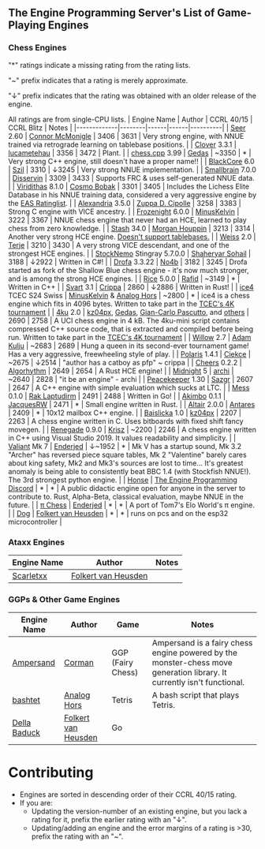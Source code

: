 ## The Engine Programming Server's List of Game-Playing Engines
### Chess Engines

"*" ratings indicate a missing rating from the rating lists.

"~" prefix indicates that a rating is merely approximate.

"↓" prefix indicates that the rating was obtained with an older release of the engine.

All ratings are from single-CPU lists.
| Engine Name | Author | CCRL 40/15 | CCRL Blitz | Notes |
|-------------|--------|------|------|----------|
| [Seer](https://github.com/connormcmonigle/seer-nnue) 2.60 | [Connor McMonigle](https://github.com/connormcmonigle) | 3406 | 3631 | Very strong engine, with NNUE trained via retrograde learning on tablebase positions. |
| [Clover](https://github.com/lucametehau/CloverEngine) 3.3.1 | [lucametehau](https://github.com/lucametehau) | 3356 | 3472 | Plant. |
| [chess.cpp](https://github.com/GediminasMasaitis/chess-dot-cpp) 3.99 | [Gedas](https://github.com/GediminasMasaitis) | ~3350 | * | Very strong C++ engine, still doesn't have a proper name!! |
| [BlackCore](https://github.com/SzilBalazs/BlackCore) 6.0 | [Szil](https://github.com/SzilBalazs) | 3310 | ↓3245 | Very strong NNUE implementation. |
| [Smallbrain](https://github.com/Disservin/Smallbrain) 7.0.0 | [Disservin](https://github.com/Disservin) | 3309 | 3433 | Supports FRC & uses self-generated NNUE data. |
| [Viridithas](https://github.com/cosmobobak/viridithas) 8.1.0 | [Cosmo Bobak](https://github.com/cosmobobak) | 3301 | 3405 | Includes the Lichess Elite Database in his NNUE training data, considered a very aggressive engine by the [EAS Ratinglist](https://www.sp-cc.de/eas-ratinglist.html). |
| [Alexandria](https://github.com/PGG106/Alexandria) 3.5.0 | [Zuppa D. Cipolle](https://github.com/PGG106) | 3258 | 3383 | Strong C engine with VICE ancestry. |
| [Frozenight](https://github.com/MinusKelvin/frozenight) 6.0.0 | [MinusKelvin](https://github.com/MinusKelvin) | 3222 | 3367 | NNUE chess engine that never had an HCE, learned to play chess from zero knowledge. |
| [Stash](https://gitlab.com/mhouppin/stash-bot) 34.0 | [Morgan Houppin](https://gitlab.com/mhouppin) | 3213 | 3314 | Another very strong HCE engine. [Doesn't support tablebases.](http://talkchess.com/forum3/viewtopic.php?f=2&t=76927#p888045) |
| [Weiss](https://github.com/TerjeKir/weiss) 2.0 | [Terje](https://github.com/TerjeKir) | 3210 | 3430 | A very strong VICE descendant, and one of the strongest HCE engines. |
| [StockNemo](https://github.com/TheBlackPlague/StockNemo) Stingray 5.7.0.0 | [Shaheryar Sohail](https://github.com/TheBlackPlague) | 3188 | ↓2922 | Written in C#! |
| [Drofa](https://github.com/justNo4b/Drofa) 3.3.22 | [No4b](https://github.com/justNo4b) | 3182 | 3245 | Drofa started as fork of the Shallow Blue chess engine - it's now much stronger, and is among the strong HCE engines. |
| [Rice](https://github.com/rafid-dev/rice) 5.0.0 | [Rafid](https://github.com/rafid-dev) | ~3149 | * | Written in C++ |
| [Svart](https://github.com/crippa1337/svart) 3.1 | [Crippa](https://github.com/crippa1337) | 2860 | ↓2886 | Written in Rust! |
| [ice4](https://github.com/MinusKelvin/ice4) TCEC S24 Swiss | [MinusKelvin](https://github.com/MinusKelvin) & [Analog Hors](https://github.com/analog-hors) | ~2800 | * | ice4 is a chess engine which fits in 4096 bytes. Written to take part in the [TCEC's 4K tournament](https://wiki.chessdom.org/TCEC_4k_Rules) |
| [4ku](https://github.com/kz04px/4ku) 2.0 | [kz04px](https://github.com/kz04px), [Gedas](https://github.com/GediminasMasaitis), [Gian-Carlo Pascutto](https://github.com/gcp), and [others](https://github.com/kz04px/4ku/graphs/contributors) | 2690 | 2758 | A UCI chess engine in 4 kB. The 4ku-mini script contains compressed C++ source code, that is extracted and compiled before being run. Written to take part in the [TCEC's 4K tournament](https://wiki.chessdom.org/TCEC_4k_Rules) |
| [Willow](https://github.com/Adam-Kulju/Willow) 2.7 | [Adam Kulju](https://github.com/Adam-Kulju) | ~2683 | 2689 | Hung a queen in its second-ever tournament game! Has a very aggressive, freewheeling style of play. |
| [Polaris](https://github.com/Ciekce/Polaris) 1.4.1 | [Ciekce](https://github.com/Ciekce) | ~2675 | ↓2514 | "author has a catboy as pfp" ~ crippa |
| [Cheers](https://github.com/Algorhythm-sxv/Cheers) 0.2.2 | [Algorhythm](https://github.com/Algorhythm-sxv) | 2649 | 2654 | A Rust HCE engine! |
| [Midnight](https://github.com/archishou/MidnightChessEngine) 5 | [archi](https://github.com/archishou) | ~2640 | 2828 | "it be an engine" - archi |
| [Peacekeeper](https://github.com/Sazgr/peacekeeper) 1.30 | [Sazgr](https://github.com/Sazgr) | 2607 | 2647 | A C++ engine with simple evaluation which sucks at LTC. |
| [Mess](https://github.com/raklaptudirm/mess) 0.1.0 | [Rak Laptudirm](https://github.com/raklaptudirm) | 2491 | 2488 | Written in Go! |
| [Akimbo](https://github.com/JacquesRW/akimbo) 0.1.1 | [JacquesRW](https://github.com/JacquesRW/akimbo) | 2471 | * | Small engine written in Rust. |
| [Altair](https://github.com/Alex2262/AltairChessEngine) 2.0.0 | [Antares](https://github.com/Alex2262) | 2409 | * | 10x12 mailbox C++ engine. |
| [Baislicka](https://github.com/kz04px/Baislicka) 1.0 | [kz04px](https://github.com/kz04px) | 2207 | 2263 | A chess engine written in C. Uses bitboards with fixed shift fancy movegen. |
| [Renegade](https://github.com/pkrisz99/Renegade) 0.9.0 | [Krisz](https://github.com/pkrisz99) | ~2200 | 2246 | A chess engine written in C++ using Visual Studio 2019. It values readability and simplicity. |
| [Valiant](https://www.dropbox.com/sh/tfiwhx900g4ni42/AABEm29llAn1MaG8D6yW8ZO7a?dl=0) Mk 7 | [Enderjed](https://www.youtube.com/channel/UC1lxAkP5jGVBUIWdz3WIhSg) | ↓~1952 | * | Mk V has a startup sound, Mk 3.2 "Archer" has reversed piece square tables, Mk 2 "Valentine" barely cares about king safety, Mk2 and Mk3's sources are lost to time... It's greatest anomaly is being able to consistently beat BBC 1.4 (with Stockfish NNUE!). The 3rd strongest python engine. |
| [Honse](https://github.com/EngineProgramming/honse) | [The Engine Programming Discord](https://discord.com/invite/YctB2p4) | * | * | A public didactic engine open for anyone in the server to contribute to. Rust, Alpha-Beta, classical evaluation, maybe NNUE in the future. |
| [π Chess](https://www.dropbox.com/sh/tfiwhx900g4ni42/AAC5FPUjZZi1fr8TW-PEE52ja/%CF%80%20Chess.zip?dl=0) | [Enderjed](https://www.youtube.com/channel/UC1lxAkP5jGVBUIWdz3WIhSg) | * | * | A port of Tom7's Elo World's π engine. |
| [Dog](https://github.com/folkertvanheusden/dog) | [Folkert van Heusden](https://vanheusden.com/) | * | * | runs on pcs and on the esp32 microcontroller |
### Ataxx Engines
| Engine Name | Author | Notes |
|-------------|--------|-----------|
| [Scarletxx](https://github.com/folkertvanheusden/Scarletxx) | [Folkert van Heusden](https://vanheusden.com/) | |
### GGPs & Other Game Engines
| Engine Name | Author | Game | Notes |
|-------------|--------|------|----------|
| [Ampersand](https://github.com/chesstastic-org/Ampersand) | [Corman](https://github.com/Cormanz/) | GGP (Fairy Chess) | Ampersand is a fairy chess engine powered by the monster-chess move generation library. It currently isn't functional. |
| [bashtet](https://github.com/analog-hors/bashtet) | [Analog Hors](https://github.com/analog-hors) | Tetris | A bash script that plays Tetris. |
| [Della Baduck](https://github.com/folkertvanheusden/dellabaduck) | [Folkert van Heusden](https://vanheusden.com/) | Go | |

# Contributing
* Engines are sorted in descending order of their CCRL 40/15 rating.
* If you are:
    * Updating the version-number of an existing engine, but you lack a rating for it, prefix the earlier rating with an "↓".
    * Updating/adding an engine and the error margins of a rating is >30, prefix the rating with an "~".
